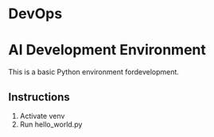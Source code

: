 # DevOps
# AI Development Environment
This is a basic Python environment fordevelopment.

## Instructions
1. Activate venv
2. Run hello_world.py

